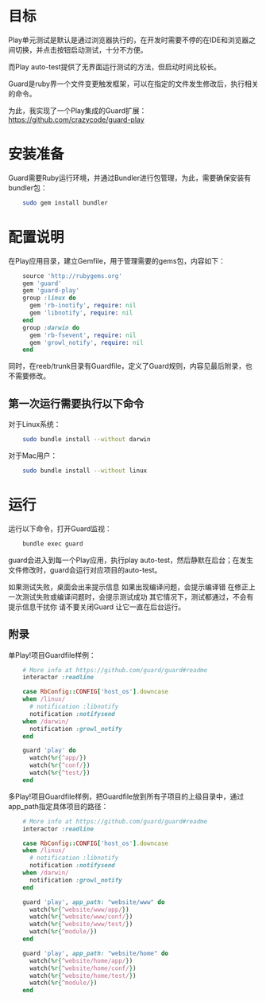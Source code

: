 目标
===

Play单元测试是默认是通过浏览器执行的，在开发时需要不停的在IDE和浏览器之间切换，并点击按钮启动测试，十分不方便。

而Play auto-test提供了无界面运行测试的方法，但启动时间比较长。

Guard是ruby界一个文件变更触发框架，可以在指定的文件发生修改后，执行相关的命令。

为此，我实现了一个Play集成的Guard扩展： https://github.com/crazycode/guard-play

安装准备
======

Guard需要Ruby运行环境，并通过Bundler进行包管理，为此，需要确保安装有bundler包：

```bash
    sudo gem install bundler
```

配置说明
======

在Play应用目录，建立Gemfile，用于管理需要的gems包，内容如下：

```ruby
    source 'http://rubygems.org'
    gem 'guard'
    gem 'guard-play'
    group :linux do
      gem 'rb-inotify', require: nil
      gem 'libnotify', require: nil
    end
    group :darwin do
      gem 'rb-fsevent', require: nil
      gem 'growl_notify', require: nil
    end
```

同时，在reeb/trunk目录有Guardfile，定义了Guard规则，内容见最后附录，也不需要修改。


第一次运行需要执行以下命令
---------------------

对于Linux系统：

```bash
    sudo bundle install --without darwin
```

对于Mac用户：

```bash
    sudo bundle install --without linux
```

运行
===

运行以下命令，打开Guard监视：

```bash
    bundle exec guard
```
guard会进入到每一个Play应用，执行play auto-test，然后静默在后台；在发生文件修改时，guard会运行对应项目的auto-test。

如果测试失败，桌面会出来提示信息
如果出现编译问题，会提示编译错
在修正上一次测试失败或编译问题时，会提示测试成功
其它情况下，测试都通过，不会有提示信息干扰你
请不要关闭Guard 让它一直在后台运行。



附录
---

单Play!项目Guardfile样例：

```ruby
    # More info at https://github.com/guard/guard#readme
    interactor :readline

    case RbConfig::CONFIG['host_os'].downcase
    when /linux/
      # notification :libnotify
      notification :notifysend
    when /darwin/
      notification :growl_notify
    end

    guard 'play' do
      watch(%r{^app/})
      watch(%r{^conf/})
      watch(%r{^test/})
    end
````

多Play!项目Guardfile样例，把Guardfile放到所有子项目的上级目录中，通过app_path指定具体项目的路径：

```ruby
    # More info at https://github.com/guard/guard#readme
    interactor :readline

    case RbConfig::CONFIG['host_os'].downcase
    when /linux/
      # notification :libnotify
      notification :notifysend
    when /darwin/
      notification :growl_notify
    end

    guard 'play', app_path: "website/www" do
      watch(%r{^website/www/app/})
      watch(%r{^website/www/conf/})
      watch(%r{^website/www/test/})
      watch(%r{^module/})
    end

    guard 'play', app_path: "website/home" do
      watch(%r{^website/home/app/})
      watch(%r{^website/home/conf/})
      watch(%r{^website/home/test/})
      watch(%r{^module/})
    end
````
